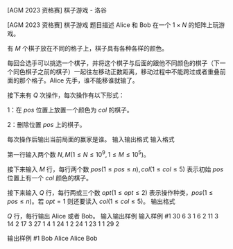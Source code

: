 



[AGM 2023 资格赛] 棋子游戏 - 洛谷














[AGM 2023 资格赛] 棋子游戏
题目描述
Alice 和 Bob 在一个 $1\times N$ 的矩阵上玩游戏。

有 $M$ 个棋子放在不同的格子上，棋子具有各种各样的颜色。 

每回合选手可以挑选一个棋子，并将这个棋子与后面的跟他不同颜色的棋子（下一个同色棋子之前的棋子）一起往左移动正数距离，移动过程中不能跨过或者重叠前面的那个格子。Alice 先手，谁不能移谁就输了。

接下来有 $Q$ 次操作，每次操作有以下形式：

1：在 $pos$ 位置上放置一个颜色为 $col$ 的棋子。

2：删除位置 $pos$ 上的棋子。

每次操作后输出当前局面的赢家是谁。
输入输出格式
输入格式

第一行输入两个数 $N,M(1\leq N\leq 10^9,1\leq M\leq 10^5)$。

接下来输入 $M$ 行，每行两个数 $pos(1\leq pos\leq n),col(1\leq col\leq 5)$ 表示初始 $pos$ 位置上有一个 $col$ 颜色的棋子。

接下来输入 $Q$ 行，每行两或三个数 $opt(1\leq opt\leq 2)$ 表示操作种类，$pos(1\leq pos\leq n)$。若 $opt=1$ 则还要读入 $col(1\leq col\leq 5)$。
输出格式

$Q$ 行，每行输出 Alice 或者 Bob。
输入输出样例
输入样例 #1
30 6
3 1
6 2
11 3
14 2
17 3
27 1
4
1 24 1
2 24
1 23 1
1 29 2

输出样例 #1
Bob
Alice
Alice
Bob







